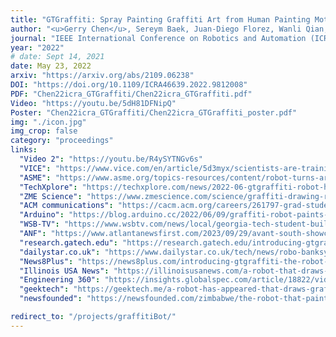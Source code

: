 ```yaml
---
title: "GTGraffiti: Spray Painting Graffiti Art from Human Painting Motions with a Cable Driven Parallel Robot"
author: "<u>Gerry Chen</u>, Sereym Baek, Juan-Diego Florez, Wanli Qian, Sang-won Leigh, Seth Hutchinson, and Frank Dellaert"
journal: "IEEE International Conference on Robotics and Automation (ICRA)"
year: "2022"
# date: Sept 14, 2021
date: May 23, 2022
arxiv: "https://arxiv.org/abs/2109.06238"
DOI: "https://doi.org/10.1109/ICRA46639.2022.9812008"
PDF: "Chen22icra_GTGraffiti/Chen22icra_GTGraffiti.pdf"
Video: "https://youtu.be/5dH81DFNipQ"
Poster: "Chen22icra_GTGraffiti/Chen22icra_GTGraffiti_poster.pdf"
img: "./icon.jpg"
img_crop: false
category: "proceedings"
links:
  "Video 2": "https://youtu.be/R4ySYTNGv6s"
  "VICE": "https://www.vice.com/en/article/5d3myx/scientists-are-training-ai-robots-to-write-graffiti"
  "ASME": "https://www.asme.org/topics-resources/content/robot-turns-artist-s-commands-to-graffiti"
  "TechXplore": "https://techxplore.com/news/2022-06-gtgraffiti-robot-human.html"
  "ZME Science": "https://www.zmescience.com/science/graffiti-drawing-robot-developed-234673563/"
  "ACM communications": "https://cacm.acm.org/careers/261797-grad-students-develop-robot-that-paints-like-a-human/fulltext"
  "Arduino": "https://blog.arduino.cc/2022/06/09/graffiti-robot-paints-like-a-human/"
  "WSB-TV": "https://www.wsbtv.com/news/local/georgia-tech-student-builds-robot-artist/FPEUYTZ6TFCN5COAONOQWT4SHE/?outputType=amp"
  "ANF": "https://www.atlantanewsfirst.com/2023/09/29/avant-south-showcases-use-ai-robotics-georgia-tech/"
  "research.gatech.edu": "https://research.gatech.edu/introducing-gtgraffiti-robot-paints-human"
  "dailystar.co.uk": "https://www.dailystar.co.uk/tech/news/robo-banksy-graffiti-robot-could-27187562"
  "News8Plus": "https://news8plus.com/introducing-gtgraffiti-the-robot-that-paints-like-a-human/"
  "Illinois USA News": "https://illinoisusanews.com/a-robot-that-draws-like-a-human/13587/"
  "Engineering 360": "https://insights.globalspec.com/article/18822/video-researchers-introduce-their-graffiti-bot"
  "geektech": "https://geektech.me/a-robot-has-appeared-that-draws-graffiti-like-a-person/"
  "newsfounded": "https://newsfounded.com/zimbabwe/the-robot-that-paints-like-a-human/"

redirect_to: "/projects/graffitiBot/"
---
```


